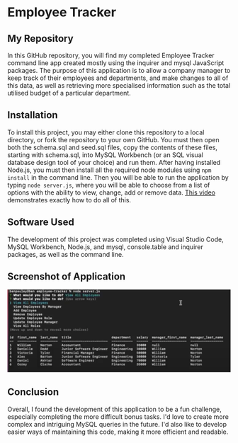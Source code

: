 # Employee Tracker

## My Repository

In this GitHub repository, you will find my completed Employee Tracker command line app created mostly using the inquirer and mysql JavaScript packages. The purpose of this application is to allow a company manager to keep track of their employees and departments, and make changes to all of this data, as well as retrieving more specialised information such as the total utilised budget of a particular department.

## Installation

To install this project, you may either clone this repository to a local directory, or fork the repository to your own GitHub. You must then open both the schema.sql and seed.sql files, copy the contents of these files, starting with schema.sql, into MySQL Workbench (or an SQL visual database design tool of your choice) and run them. After having installed Node.js, you must then install all the required node modules using `npm install` in the command line. Then you will be able to run the application by typing `node server.js`, where you will be able to choose from a list of options with the ability to view, change, add or remove data. [This video](https://drive.google.com/file/d/1LlR3pl44KqT9kNk5z_AYNa7or2TuGTJq/view) demonstrates exactly how to do all of this.

## Software Used

The development of this project was completed using Visual Studio Code, MySQL Workbench, Node.js, and mysql, console.table and inquirer packages, as well as the command line.

## Screenshot of Application

![command line app](/images/deployedapp.png?raw=true)

## Conclusion

Overall, I found the development of this application to be a fun challenge, especially completing the more difficult bonus tasks. I'd love to create more complex and intriguing MySQL queries in the future. I'd also like to develop easier ways of maintaining this code, making it more efficient and readable.
